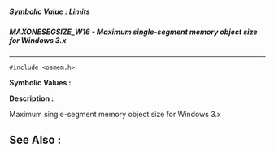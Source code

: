 ##### Symbolic Value : Limits
##### MAXONESEGSIZE_W16 - Maximum single-segment memory object size for Windows 3.x
---
```
#include <osmem.h>
```

**Symbolic Values :**



**Description :**

Maximum single-segment memory object size for Windows 3.x


**See Also :**
---
